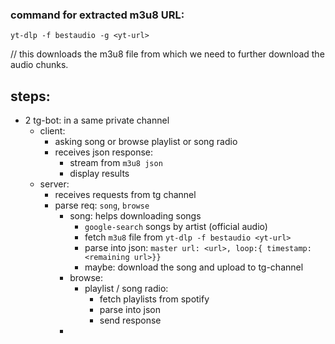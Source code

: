 ### command for extracted m3u8 URL: 
`yt-dlp -f bestaudio -g <yt-url>`

// this downloads the m3u8 file from which we need to further download the audio chunks.

## steps:
- 2 tg-bot: in a same private channel
	- client:
		-  asking song or browse playlist or song radio
		- receives json response:
			- stream from `m3u8 json` 
			- display results
	- server: 
		- receives requests from tg channel
		- parse req: `song`, `browse`
			- song: helps downloading songs
				- `google-search` songs by artist (official audio)
				- fetch `m3u8` file from `yt-dlp -f bestaudio <yt-url>`
				- parse into json: 
					`master url: <url>, loop:{ timestamp: <remaining url>}}`
				- maybe: download the song and upload to tg-channel
			- browse:
				- playlist / song radio: 
					- fetch playlists from spotify
					- parse into json
					- send response
			- 